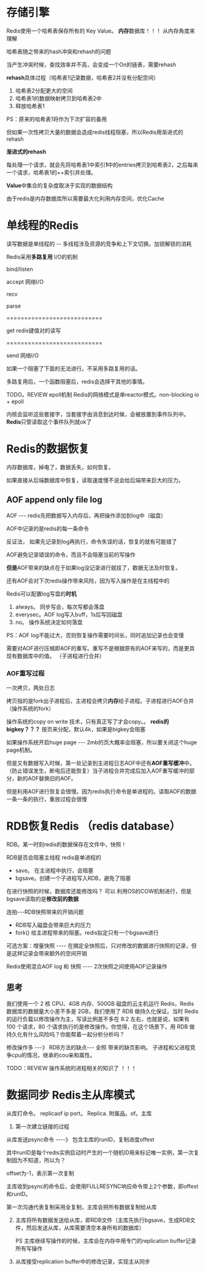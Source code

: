 

# 存储引擎

Redis使用一个哈希表保存所有的 Key Value。 **内存**数据库！！！ 从内存角度来理解

哈希表随之带来的hash冲突和rehash的问题

当产生冲突时候，查找效率并不高，会变成一个On的链表，需要rehash

**rehash**具体过程（哈希表1记录数据，哈希表2并没有分配空间）

1. 哈希表2分配更大的空间
2. 哈希表1的数据映射拷贝到哈希表2中
3. 释放哈希表1

PS：原来的哈希表1将作为下次扩容的备用

但如果一次性拷贝大量的数据会造成redis线程阻塞，所以Redis用渐进式的rehash

**渐进式的rehash**

每处理一个请求，就会先将哈希表1中索引**1**中的entries拷贝到哈希表2，之后每来一个请求，哈希表1的++索引并处理。



**Value**中集合的复杂度取决于实现的数据结构

由于redis是内存数据库所以需要最大化利用内存空间，优化Cache



# 单线程的Redis

读写数据是单线程的 -- 多线程涉及资源的竞争和上下文切换。加锁解锁的消耗

Redis采用**多路复用** I/O的机制



bind/listen

accept								网络I/O

recv

parse

===========================

get						redis键值对的读写

===========================

send						网络I/O



如果一个阻塞了下面的无法进行。不采用多路复用的话。

多路复用后，一个函数阻塞后，redis会选择干其他的事情。

TODO。REVIEW epoll机制  Redis的网络模式是单reactor模式。non-blocking io + epoll

内核会监听这些套接字，当套接字由消息到达时候，会被放置到事件队列中。**Redis**只管读取这个事件队列就ok了



# Redis的数据恢复

内存数据库，掉电了，数据丢失，如何恢复。

如果直接从后端数据库中恢复，读取速度慢不说会给后端带来巨大的压力。

## AOF append only file log

AOF --- redis先把数据写入内存后，再把操作添加到log中（磁盘）

AOF中记录的是redis的每一条命令

反证法， 如果先记录到log再执行，命令失误的话，恢复的就有可能错了

AOF避免记录错误的命令，而且不会阻塞当前的写操作

**但是**AOF带来的缺点在于如果log没记录进行就挂了，数据无法及时恢复。

还有AOF会对下次redis操作带来风险，因为写入操作是在主线程中的

Redis可以配置log写盘的**时机**

1. always。 同步写会，每次写都会落盘
2. everysec。AOF log写入buff，1s后写回磁盘
3. no。 操作系统决定如何落盘



PS：AOF log不能过大，否则恢复操作需要时间长，同时追加记录也会变慢

需要对AOF进行压缩即AOF的重写。重写不是根据原有的AOF来写的，而是更具现有数据库中的值。 （子进程进行合并）

### AOF重写过程

一次拷贝，两处日志

拷贝指的是fork出子进程后，主进程会拷贝**内存**给子进程。子进程进行AOF合并 （操作系统的fork）

操作系统的copy on write 技术，只有真正写了才会copy。。  **redis的bigkey？？？** 按页来分配，默认4k，如果是bigkey会阻塞

如果操作系统开启huge page --- 2mb的页大概率会阻塞，所以要关闭这个huge page机制。



但是又有数据写入时候，第一处记录到主进程日志AOF中还有**AOF重写缓冲**中。（防止错误发生，断电后还能恢复）当子进程合并完成后加入AOF重写缓冲的部分，新的AOF替换旧的AOF。

但是利用AOF进行恢复会很慢。因为redis执行命令是单进程的。读取AOF的数据一条一条的执行，重放过程会很慢

# RDB恢复Redis （redis database）

RDB。某一时刻redis的数据保存在文件中，快照！

RDB是否会阻塞主线程 redis是单进程的

* save。 在主进程中执行，会阻塞
* bgsave。创建一个子进程写入RDB，避免了阻塞

在进行快照的时候，数据库还能修改吗？  可以 利用OS的COW机制进行，但是bgsave读取的是**修改前的数据**

连拍---RDB快照带来的开销问题

* RDB写入磁盘会带来巨大的压力
* fork() 给主进程带来的阻塞。redis拟定只有一个bgsave进行

可选方案：增量快照 ---- 在搞定全快照后，只对修改的数据进行快照的记录，但是这样记录会带来额外的空间开销

Redis使用混合AOF log 和 快照   ----  2次快照之间使用AOF记录操作

## 思考

我们使用一个 2 核 CPU、4GB 内存、500GB 磁盘的云主机运行 Redis，Redis 数据库的数据量大小差不多是 2GB，我们使用了 RDB 做持久化保证。当时 Redis 的运行负载以修改操作为主，写读比例差不多在 8:2 左右，也就是说，如果有 100 个请求，80 个请求执行的是修改操作。你觉得，在这个场景下，用 RDB 做持久化有什么风险吗？你能帮着一起分析分析吗？

修改操作多 ---》 RDB方法的缺点--- 全照 带来的缺页影响。  子进程和父进程竞争cpu的情况，继承的cou亲和属性。

TODO：REVIEW 操作系统的进程相关的知识了 ！！！

# 数据同步 Redis主从库模式

从库打命令。 replicaof   ip port。  Replica. 附属品。of。主库

1. 第一次建立链接的过程

从库发送psync命令  ----》 包含主库的runID，复制进度offest

其中runID是每个redis实例启动时产生的一个随机ID用来标记唯一实例，第一次复制因为不知道，所以为？

offset为-1，表示第一次复制

主库收到psync的命令后，会使用FULLRESYNC响应命令带上2个参数，即offest和runID。

第一次沟通代表复制采用全复制，主库会把所有数据复制给从库

2. 主库将所有数据发送给从库，即RDB文件（主库先执行bgsave，生成RDB文件，然后发送从库，从库需要清空本身所有的数据库）

   PS   主库继续写操作的时候，主库会在内存中用专门的replication buffer记录所有写操作

3. 从库接受replication buffer中的修改记录，实现主从同步

























